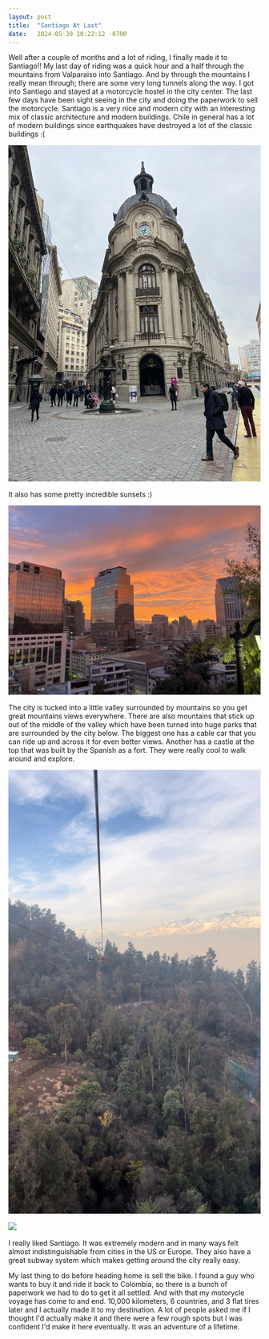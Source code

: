 ```yaml
---
layout: post
title:  "Santiago At Last"
date:   2024-05-30 10:22:12 -0700
---
```


Well after a couple of months and a lot of riding, I finally made it to Santiago!! My last day of riding was a quick hour and a half through the mountains from Valparaiso into Santiago. And by through the mountains I really mean through; there are some very long tunnels along the way. I got into Santiago and stayed at a motorcycle hostel in the city center. The last few days have been sight seeing in the city and doing the paperwork to sell the motorcycle. Santiago is a very nice and modern city with an interesting mix of classic architecture and modern buildings. Chile in general has a lot of modern buildings since earthquakes have destroyed a lot of the classic buildings :( 

![](/images/IMG_5478.jpeg)

It also has some pretty incredible sunsets :)

![](/images/IMG_5493.jpeg)

The city is tucked into a little valley surrounded by mountains so you get great mountains views everywhere. There are also mountains that stick up out of the middle of the valley which have been turned into huge parks that are surrounded by the city below. The biggest one has a cable car that you can ride up and across it for even better views. Another has a castle at the top that was built by the Spanish as a fort. They were really cool to walk around and explore.

![](/images/IMG_5600.jpeg)

![](/images/IMG_5485.jpeg)

I really liked Santiago. It was extremely modern and in many ways felt almost indistinguishable from cities in the US or Europe. They also have a great subway system which makes getting around the city really easy. 

My last thing to do before heading home is sell the bike. I found a guy who wants to buy it and ride it back to Colombia, so there is a bunch of paperwork we had to do to get it all settled. And with that my motorycle voyage has come to and end. 10,000 kilometers, 6 countries, and 3 flat tires later and I actually made it to my destination. A lot of people asked me if I thought I'd actually make it and there were a few rough spots but I was confident I'd make it here eventually. It was an adventure of a lifetime.